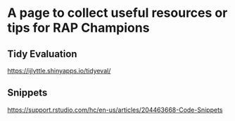 # A page to collect useful resources or tips for RAP Champions

## Tidy Evaluation
https://ijlyttle.shinyapps.io/tidyeval/

## Snippets
https://support.rstudio.com/hc/en-us/articles/204463668-Code-Snippets
